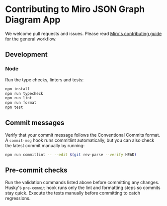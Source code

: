 # Contributing to Miro JSON Graph Diagram App

We welcome pull requests and issues. Please read [Miro's contributing guide](https://github.com/miroapp/app-examples/blob/main/CONTRIBUTING.md) for the general workflow.

## Development

### Node

Run the type checks, linters and tests:

```bash
npm install
npm run typecheck
npm run lint
npm run format
npm test
```

## Commit messages

Verify that your commit message follows the Conventional Commits format. A `commit-msg` hook runs commitlint automatically, but you can also check the latest commit manually by running:

```bash
npm run commitlint -- --edit $(git rev-parse --verify HEAD)
```

## Pre-commit checks

Run the validation commands listed above before committing any changes. Husky's `pre-commit` hook runs only the lint and formatting steps so commits stay quick. Execute the tests manually before committing to catch regressions.
